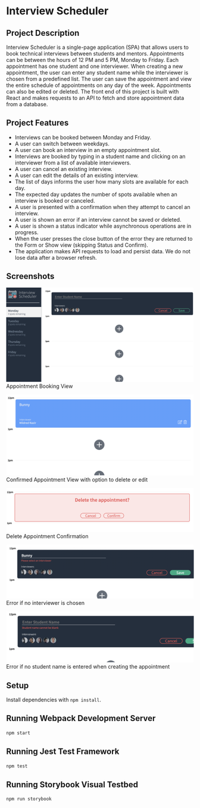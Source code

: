 # Interview Scheduler

## Project Description 

Interview Scheduler is a single-page application (SPA) that allows users to book technical interviews between students and mentors. Appointments can be between the hours of 12 PM and 5 PM, Monday to Friday. Each appointment has one student and one interviewer. When creating a new appointment, the user can enter any student name while the interviewer is chosen from a predefined list. The user can save the appointment and view the entire schedule of appointments on any day of the week. Appointments can also be edited or deleted. The front end of this project is built with React and makes requests to an API to fetch and store appointment data from a database.

## Project Features

- Interviews can be booked between Monday and Friday.
- A user can switch between weekdays.
- A user can book an interview in an empty appointment slot.
- Interviews are booked by typing in a student name and clicking on an interviewer from a list of available interviewers.
- A user can cancel an existing interview.
- A user can edit the details of an existing interview.
- The list of days informs the user how many slots are available for each day.
- The expected day updates the number of spots available when an interview is booked or canceled.
- A user is presented with a confirmation when they attempt to cancel an interview.
- A user is shown an error if an interview cannot be saved or deleted.
- A user is shown a status indicator while asynchronous operations are in progress.
- When the user presses the close button of the error they are returned to the Form or Show view (skipping Status and Confirm).
- The application makes API requests to load and persist data. We do not lose data after a browser refresh.

## Screenshots
!["Appointment Booking View"](https://github.com/rplawn/scheduler/blob/2ddcb32c4fdf73ef33802cf3fb8ff45ace5c53c1/docs/screenshots/Appointment%20Booking%20View.png)
Appointment Booking View

!["Confirmed Appointment View with option to delete or edit"](https://github.com/rplawn/scheduler/blob/2ddcb32c4fdf73ef33802cf3fb8ff45ace5c53c1/docs/screenshots/Confirmed%20Appointment%20View%20with%20edit%20or%20delete%20option.png)
Confirmed Appointment View with option to delete or edit

!["Delete Appointment Confirmation"](https://github.com/rplawn/scheduler/blob/2ddcb32c4fdf73ef33802cf3fb8ff45ace5c53c1/docs/screenshots/Delete%20confirmation.png)
Delete Appointment Confirmation

!["Error if no interviewer is chosen"](https://github.com/rplawn/scheduler/blob/2ddcb32c4fdf73ef33802cf3fb8ff45ace5c53c1/docs/screenshots/Must%20pick%20interviewer.png)
Error if no interviewer is chosen 

!["Error if no student name entered when creating appointment"](https://github.com/rplawn/scheduler/blob/2ddcb32c4fdf73ef33802cf3fb8ff45ace5c53c1/docs/screenshots/Student%20name%20cannot%20be%20blank.png)
Error if no student name is entered when creating the appointment

## Setup

Install dependencies with `npm install`.

## Running Webpack Development Server

```sh
npm start
```

## Running Jest Test Framework

```sh
npm test
```

## Running Storybook Visual Testbed

```sh
npm run storybook
```
